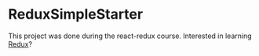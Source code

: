 # ReduxSimpleStarter
This project was done during the react-redux course.
Interested in learning [Redux](https://www.udemy.com/react-redux/)?
